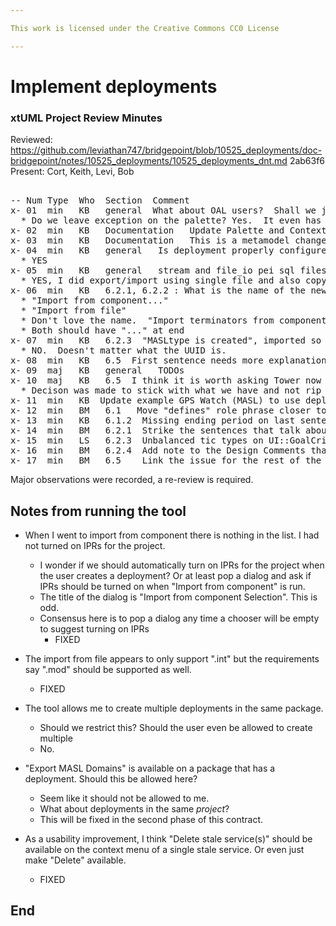 ```yaml
---

This work is licensed under the Creative Commons CC0 License

---
```


# Implement deployments
### xtUML Project Review Minutes

Reviewed:  https://github.com/leviathan747/bridgepoint/blob/10525_deployments/doc-bridgepoint/notes/10525_deployments/10525_deployments_dnt.md  2ab63f6   
Present:  Cort, Keith, Levi, Bob   

<pre>

-- Num Type  Who  Section  Comment
x- 01  min   KB   general  What about OAL users?  Shall we just leave the element there? 
  * Do we leave exception on the palette? Yes.  It even has its own tray.
x- 02  min   KB   Documentation   Update Palette and Context Menu customization doc, in the "Pallette and New>" section
x- 03  min   KB   Documentation   This is a metamodel change.  Update the welcome metamodel project
x- 04  min   KB   general   Is deployment properly configured so that it can be hidden with the ini customization?
  * YES
x- 05  min   KB   general   stream and file_io pei sql files updated?
  * YES, I did export/import using single file and also copy/paste
x- 06  min   KB   6.2.1, 6.2.2 : What is the name of the new CME and where does it live?
  * "Import from component..."
  * "Import from file"
  * Don't love the name.  "Import terminators from component"?  Too long?
  * Both should have "..." at end
x- 07  min   KB   6.2.3  "MASLtype is created", imported so it has the same UUID as the one in Globals? Does it matter if the UUID is the same?
  * NO.  Doesn't matter what the UUID is.
x- 08  min   KB   6.5  First sentence needs more explanation.  We already have convert and import.  
x- 09  maj   KB   general   TODOs
x- 10  maj   KB   6.5  I think it is worth asking Tower now if they are OK with abandoning the old  project way right now.  Then we make a clean switch in one swoop.  Maybe they don't care about any of the projects they have created...
  * Decison was made to stick with what we have and not rip anything out now
x- 11  min   KB  Update example GPS Watch (MASL) to use deployments instead of old project way
x- 12  min   BM   6.1   Move "defines" role phrase closer to the line it is associated with
x- 13  min   KB   6.1.2  Missing ending period on last sentence
x- 14  min   BM   6.2.1  Strike the sentences that talk about errors related to invalid port names
x- 15  min   LS   6.2.3  Unbalanced tic types on UI::GoalCriteria
x- 16  min   BM   6.2.4  Add note to the Design Comments that we did the work to automatically add dependencies and this was not part of the original requirements.
x- 17  min   BM   6.5    Link the issue for the rest of the work (or create it if needed)
</pre>
   
Major observations were recorded, a re-review is required.


Notes from running the tool
-------------------------------
* When I went to import from component there is nothing in the list.  I had not turned on IPRs for the project.  
  * I wonder if we should automatically turn on IPRs for the project when the user creates a deployment?  Or at least pop a dialog and ask if IPRs should be turned on when "Import from component" is run.
  * The title of the dialog is "Import from component Selection".  This is odd.
  - Consensus here is to pop a dialog any time a chooser will be empty to suggest turning on IPRs
    - FIXED
  
* The import from file appears to only support ".int" but the requirements say ".mod" should be supported as well.
  - FIXED

* The tool allows me to create multiple deployments in the same package.
  * Should we restrict this?  Should the user even be allowed to create multiple
  - No.
    
* "Export MASL Domains" is available on a package that has a deployment.  Should this be allowed here?
  * Seem like it should not be allowed to me.
  * What about deployments in the same _project_?
  - This will be fixed in the second phase of this contract.
    
* As a usability improvement, I think "Delete stale service(s)" should be available on the context menu of a single stale service.  Or even just make "Delete" available.
  - FIXED

End
---
